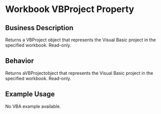 # Workbook VBProject Property

## Business Description
Returns a VBProject object that represents the Visual Basic project in the specified workbook. Read-only.

## Behavior
Returns aVBProjectobject that represents the Visual Basic project in the specified workbook. Read-only.

## Example Usage
No VBA example available.